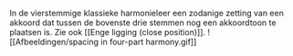 In de vierstemmige klassieke harmonieleer een zodanige zetting van een akkoord dat tussen de bovenste drie stemmen nog een akkoordtoon te plaatsen is. Zie ook [[Enge ligging (close position)]].
![[Afbeeldingen/spacing in four-part harmony.gif]]
